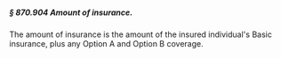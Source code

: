 ##### § 870.904 Amount of insurance. #####

The amount of insurance is the amount of the insured individual's Basic insurance, plus any Option A and Option B coverage.